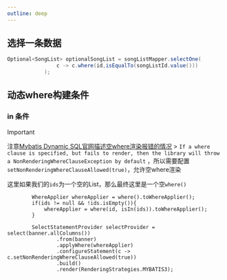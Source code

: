 ```yaml
---
outline: deep
---
```


## 选择一条数据

```java
Optional<SongList> optionalSongList = songListMapper.selectOne(
                c -> c.where(id,isEqualTo(songListId.value()))
            );
```

## 动态where构建条件

### in 条件

> [!IMPORTANT]
> 注意[Mybatis Dynamic SQL官网描述空where渲染报错的情况](https://mybatis.org/mybatis-dynamic-sql/docs/configuration.html#global-configuration-properties) > `If a where clause is specified, but fails to render, then the library will throw a NonRenderingWhereClauseException by default` ，所以需要配置`setNonRenderingWhereClauseAllowed(true)`，允许空where渲染

这里如果我们的`ids`为一个空的List，那么最终这里是一个空`where()`

```java:line-numbers{8,9}
        WhereApplier whereApplier = where().toWhereApplier();
        if(ids != null && !ids.isEmpty()){
            whereApplier = where(id, isIn(ids)).toWhereApplier();
        }

        SelectStatementProvider selectProvider = select(banner.allColumns())
                .from(banner)
                .applyWhere(whereApplier)
                .configureStatement(c -> c.setNonRenderingWhereClauseAllowed(true))
                .build()
                .render(RenderingStrategies.MYBATIS3);
```
